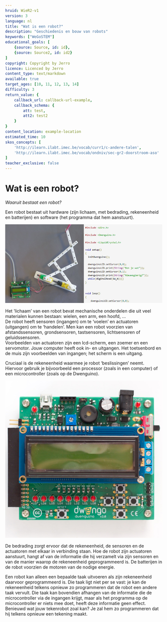 ```yaml
---
hruid: WieR2-v1
version: 3
language: nl
title: "Wat is een robot?"
description: "Geschiedenis en bouw van robots"
keywords: ["WeGoSTEM"]
educational_goals: [
    {source: Source, id: id}, 
    {source: Source2, id: id2}
]
copyright: Copyright by Jerro
licence: Licenced by Jerro
content_type: text/markdown
available: true
target_ages: [10, 11, 12, 13, 14]
difficulty: 3
return_value: {
    callback_url: callback-url-example,
    callback_schema: {
        att: test,
        att2: test2
    }
}
content_location: example-location
estimated_time: 10
skos_concepts: [
    'http://ilearn.ilabt.imec.be/vocab/curr1/c-andere-talen', 
    'http://ilearn.ilabt.imec.be/vocab/ondniv/sec-gr2-doorstroom-aso'
]
teacher_exclusive: false
---
```


# Wat is een robot?

*Waaruit bestaat een robot?* 

Een robot bestaat uit hardware (zijn lichaam, met bedrading, rekeneenheid en batterijen) en software (het programma dat hem aanstuurt).  

![](embed/hardsoftware.png "Hardware en Software")

Het ‘lichaam’ van een robot bevat mechanische onderdelen die uit veel materialen kunnen bestaan: wielen, een arm, een hoofd, ...  
De robot heeft sensoren (ingangen) om te ‘voelen’ en actuatoren (uitgangen) om te ‘handelen’. Men kan een robot voorzien van afstandssensoren, grondsensoren, tastsensoren, lichtsensoren of geluidssensoren.  
Voorbeelden van actuatoren zijn een lcd-scherm, een zoemer en een servomotor. Jouw computer heeft ook in- en uitgangen. Het toetsenbord en de muis zijn voorbeelden van ingangen; het scherm is een uitgang. 

Cruciaal is de rekeneenheid waarmee je robot ‘beslissingen’ neemt. Hiervoor gebruik je bijvoorbeeld een processor (zoals in een computer) of een microcontroller (zoals op de Dwenguino). 

![](embed/Dwenguinobordje.png "Rekeneenheid")

De bedrading zorgt ervoor dat de rekeneenheid, de sensoren en de actuatoren met elkaar in verbinding staan. Hoe de robot zijn actuatoren aanstuurt, hangt af van de informatie die hij verzamelt via zijn sensoren en van de manier waarop de rekeneenheid geprogrammeerd is. De batterijen in de robot voorzien de motoren van de nodige energie. 

Een robot kan alleen een bepaalde taak uitvoeren als zijn rekeneenheid daarvoor geprogrammeerd is. Die taak ligt niet per se vast: je kan de rekeneenheid telkens opnieuw zo programmeren dat de robot een andere taak vervult. Die taak kan bovendien afhangen van de informatie die de microcontroller via de ingangen krijgt, maar als het programma op de microcontroller er niets mee doet, heeft deze informatie geen effect.  
Benieuwd wat jouw tekenrobot zoal kan? Je zal hem zo programmeren dat hij telkens opnieuw een tekening maakt.